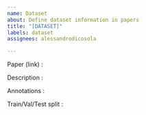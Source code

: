 ```yaml
---
name: Dataset
about: Define dataset information in papers
title: "[DATASET]"
labels: dataset
assignees: alessandrodicosola

---
```


Paper (link)            :

Description            :

Annotations          :

Train/Val/Test split :
